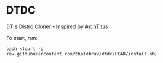 # DTDC
DT's Distro Cloner - Inspired by [ArchTitus](https://github.com/christitustech/archtitus)

To start, run:
```
bash <(curl -L raw.githubusercontent.com/thatdhruv/dtdc/HEAD/install.sh)
```
